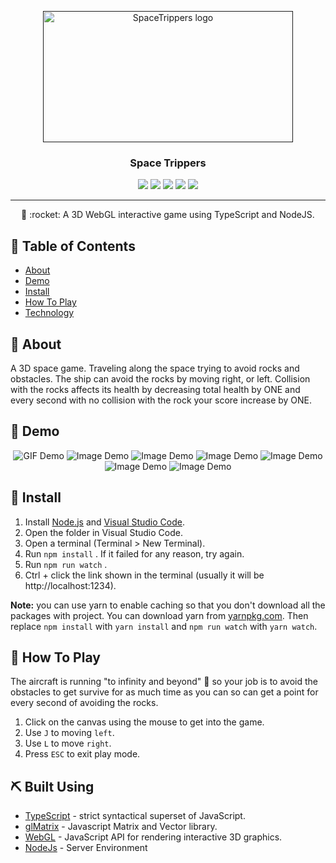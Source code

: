 <p align="center">
  <a href="" rel="noopener">
 <img width=400px height=210px src="https://github.com/aashrafh/SpaceTrippers/blob/Game/demo/SpaceTrippers.png" alt="SpaceTrippers logo"></a>
</p>

<h3 align="center">Space Trippers</h3>

<p align="center">
  <a href="https://github.com/aashrafh/SpaceTrippers/graphs/contributors" alt="Contributors">
        <img src="https://img.shields.io/github/contributors/aashrafh/SpaceTrippers" /></a>
  
   <a href="https://github.com/aashrafh/SpaceTrippers/issues" alt="Issues">
        <img src="https://img.shields.io/github/issues/aashrafh/SpaceTrippers" /></a>
  
  <a href="https://github.com/aashrafh/SpaceTrippers/network" alt="Forks">
        <img src="https://img.shields.io/github/forks/aashrafh/SpaceTrippers" /></a>
        
  <a href="https://github.com/aashrafh/SpaceTrippers/stargazers" alt="Stars">
        <img src="https://img.shields.io/github/stars/aashrafh/SpaceTrippers" /></a>
        
  <a href="https://github.com/aashrafh/SpaceTrippers/blob/master/LICENSE" alt="License">
        <img src="https://img.shields.io/github/license/aashrafh/SpaceTrippers" /></a>
</p>


---

<p align="center"> 🤖 :rocket: A 3D WebGL interactive game using TypeScript and NodeJS.
    <br> 
</p>

## 📝 Table of Contents
- [About](#about)
- [Demo](#demo)
- [Install](#Install)
- [How To Play](#play)
- [Technology](#tech)

## 🧐 About <a name = "about"></a>
A 3D space game. Traveling along the space trying to avoid rocks and obstacles. The ship can avoid the rocks by moving right, or left. Collision with the rocks affects its health by decreasing total health by ONE and every second with no collision with the rock your score increase by ONE.

## 🎥 Demo 
<div name="demo" align="center" width=1189px>
  <p align="center">
  <img src="https://github.com/aashrafh/SpaceTrippers/blob/Game/demo/demoGIF.gif" alt="GIF Demo">
    <img src="https://github.com/aashrafh/SpaceTrippers/blob/Game/demo/demo-img-1.png" alt="Image Demo">
    <img src="https://github.com/aashrafh/SpaceTrippers/blob/Game/demo/demo-img-4.png" alt="Image Demo">
    <img src="https://github.com/aashrafh/SpaceTrippers/blob/Game/demo/demo-img-5.png" alt="Image Demo">
    <img src="https://github.com/aashrafh/SpaceTrippers/blob/Game/demo/demo-img-6.png" alt="Image Demo">
    <img src="https://github.com/aashrafh/SpaceTrippers/blob/Game/demo/demo-img-2.png" alt="Image Demo">
    <img src="https://github.com/aashrafh/SpaceTrippers/blob/Game/demo/demo-img-3.png" alt="Image Demo">
  </p>
  </div>

## 🏁 Install <a name = "Install"></a>
1. Install [Node.js](https://nodejs.org/en/) and [Visual Studio Code](https://code.visualstudio.com/).
2. Open the folder in Visual Studio Code.
3. Open a terminal (Terminal > New Terminal).
4. Run `npm install` . If it failed for any reason, try again.
5. Run `npm run watch` .
6. Ctrl + click the link shown in the terminal (usually it will be http://localhost:1234).

**Note:** you can use yarn to enable caching so that you don't download all the packages with project. You can download yarn from [yarnpkg.com](https://yarnpkg.com/lang/en/). Then replace `npm install` with `yarn install` and `npm run watch` with `yarn watch`.

## 💭 How To Play <a name = "play"></a>
The aircraft is running "to infinity and beyond" :runner: so your job is to avoid the obstacles to get survive for as much time as you can so can get a point for every second of avoiding the rocks.
1. Click on the canvas using the mouse to get into the game.
2. Use ```J``` to moving ```left```.
3. Use ```L``` to move ```right```.
4. Press ```ESC``` to exit play mode.

## ⛏️ Built Using <a name = "tech"></a>
- [TypeScript](https://www.typescriptlang.org/) - strict syntactical superset of JavaScript.
- [glMatrix](http://glmatrix.net/) - Javascript Matrix and Vector library.
- [WebGL](https://get.webgl.org/) - JavaScript API for rendering interactive 3D graphics.
- [NodeJs](https://nodejs.org/en/) - Server Environment
